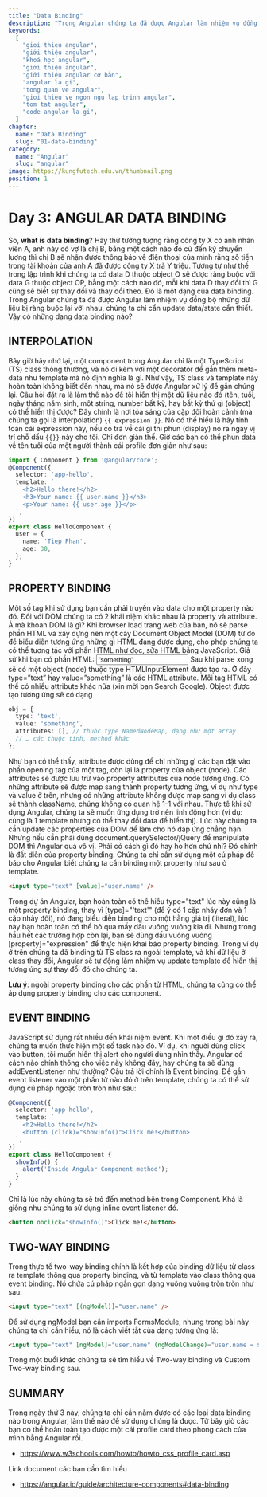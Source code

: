 ```yaml
---
title: "Data Binding"
description: "Trong Angular chúng ta đã được Angular làm nhiệm vụ đồng bộ những dữ liệu bị ràng buộc lại với nhau, chúng ta chỉ cần update data/state cần thiết. Vậy có những dạng data binding nào?"
keywords:
  [
    "gioi thieu angular",
    "giới thiệu angular",
    "khoá học angular",
    "giới thiệu angular",
    "giới thiệu angular cơ bản",
    "angular la gi",
    "tong quan ve angular",
    "gioi thieu ve ngon ngu lap trinh angular",
    "tom tat angular",
    "code angular la gi",
  ]
chapter:
  name: "Data Binding"
  slug: "01-data-binding"
category:
  name: "Angular"
  slug: "angular"
image: https://kungfutech.edu.vn/thumbnail.png
position: 1
---
```

# Day 3: ANGULAR DATA BINDING

So, **what is data binding**? Hãy thử tưởng tượng rằng công ty X có anh nhân viên A, anh này có vợ là chị B, bằng một cách nào đó cứ đến kỳ chuyển lương thì chị B sẽ nhận được thông báo về điện thoại của mình rằng số tiền trong tài khoản của anh A đã được công ty X trả Y triệu. Tương tự như thế trong lập trình khi chúng ta có data D thuộc object O sẽ được ràng buộc với data G thuộc object OP, bằng một cách nào đó, mỗi khi data D thay đổi thì G cũng sẽ biết sự thay đổi và thay đổi theo. Đó là một dạng của data binding.
Trong Angular chúng ta đã được Angular làm nhiệm vụ đồng bộ những dữ liệu bị ràng buộc lại với nhau, chúng ta chỉ cần update data/state cần thiết.
Vậy có những dạng data binding nào?

## INTERPOLATION

Bây giờ hãy nhớ lại, một component trong Angular chỉ là một TypeScript (TS) class thông thường, và nó đi kèm với một decorator để gắn thêm meta-data như template mà nó định nghĩa là gì. Như vậy, TS class và template này hoàn toàn không biết đến nhau, mà nó sẽ được Angular xử lý để gắn chúng lại. Câu hỏi đặt ra là làm thế nào để tôi hiển thị một dữ liệu nào đó (tên, tuổi, ngày tháng năm sinh, một string, number bất kỳ, hay bất kỳ thứ gì (object) có thể hiển thị được? Đây chính là nơi tỏa sáng của cặp đôi hoàn cảnh (mà chúng ta gọi là interpolation) `{{ expression }}`.
Nó có thể hiểu là hãy tính toán cái expression này, nếu có trả về cái gì thì phun (display) nó ra ngay vị trí chỗ dấu `{{}}` này cho tôi.
Chỉ đơn giản thế. Giờ các bạn có thể phun data về tên tuổi của một người thành cái profile đơn giản như sau:

```typescript
import { Component } from '@angular/core';
@Component({
  selector: 'app-hello',
  template: `
    <h2>Hello there!</h2>
    <h3>Your name: {{ user.name }}</h3>
    <p>Your name: {{ user.age }}</p>
  `,
})
export class HelloComponent {
  user = {
    name: 'Tiep Phan',
    age: 30,
  };
}
```

## PROPERTY BINDING

Một số tag khi sử dụng bạn cần phải truyền vào data cho một property nào đó. Đối với DOM chúng ta có 2 khái niệm khác nhau là property và attribute. À mà khoan DOM là gì? Khi browser load trang web của bạn, nó sẽ parse phần HTML và xây dựng nên một cây Document Object Model (DOM) từ đó để biểu diễn tương ứng những gì HTML đang được dựng, cho phép chúng ta có thể tương tác với phần HTML như đọc, sửa HTML bằng JavaScript.
Giả sử khi bạn có phần HTML:
<input type=”text” value=”something”>
Sau khi parse xong sẽ có một object (node) thuộc type HTMLInputElement được tạo ra. Ở đây type=”text” hay value=”something” là các HTML attribute. Mỗi tag HTML có thể có nhiều attribute khác nữa (xin mời bạn Search Google). Object được tạo tương ứng sẽ có dạng

```typescript
obj = {
  type: 'text',
  value: 'something',
  attributes: [], // thuộc type NamedNodeMap, dạng như một array
  // … các thuộc tính, method khác
};
```

Như bạn có thể thấy, attribute được dùng để chỉ những gì các bạn đặt vào phần opening tag của một tag, còn lại là property của object (node).
Các attributes sẽ được lưu trữ vào property attributes của node tương ứng.
Có những attribute sẽ được map sang thành property tương ứng, ví dụ như type và value ở trên, nhưng có những attribute không được map sang ví dụ class sẽ thành className, chúng không có quan hệ 1-1 với nhau.
Thực tế khi sử dụng Angular, chúng ta sẽ muốn ứng dụng trở nên linh động hơn (ví dụ: cùng là 1 template nhưng có thể thay đổi data để hiển thị). Lúc này chúng ta cần update các properties của DOM để làm cho nó đáp ứng chẳng hạn. Nhưng nếu cần phải dùng document.querySelector/jQuery để manipulate DOM thì Angular quá vô vị. Phải có cách gì đó hay ho hơn chứ nhỉ?
Đó chính là đất diễn của property binding. Chúng ta chỉ cần sử dụng một cú pháp để báo cho Angular biết chúng ta cần binding một property như sau ở template.

```html
<input type="text" [value]="user.name" />
```

Trong dự án Angular, bạn hoàn toàn có thể hiểu type="text" lúc này cũng là một property binding, thay vì [type]="'text'" (để ý có 1 cặp nháy đơn và 1 cặp nhảy đôi), nó đang biểu diễn binding cho một hằng giá trị (literal), lúc này bạn hoàn toàn có thể bỏ qua mấy dấu vuông vuông kia đi. Nhưng trong hầu hết các trường hợp còn lại, bạn sẽ dùng dấu vuông vuông [property]="expression" để thực hiện khai báo property binding.
Trong ví dụ ở trên chúng ta đã binding từ TS class ra ngoài template, và khi dữ liệu ở class thay đổi, Angular sẽ tự động làm nhiệm vụ update template để hiển thị tương ứng sự thay đổi đó cho chúng ta.

**Lưu ý**: ngoài property binding cho các phần tử HTML, chúng ta cũng có thể áp dụng property binding cho các component.

## EVENT BINDING

JavaScript sử dụng rất nhiều đến khái niệm event. Khi một điều gì đó xảy ra, chúng ta muốn thực hiện một số task nào đó. Ví dụ, khi người dùng click vào button, tôi muốn hiển thị alert cho người dùng nhìn thấy.
Angular có cách nào chính thống cho việc này không đây, hay chúng ta sẽ dùng addEventListener như thường?
Câu trả lời chính là Event binding. Để gắn event listener vào một phần tử nào đó ở trên template, chúng ta có thể sử dụng cú pháp ngoặc tròn tròn như sau:

```typescript
@Component({
  selector: 'app-hello',
  template: `
    <h2>Hello there!</h2>
    <button (click)="showInfo()">Click me!</button>
  `,
})
export class HelloComponent {
  showInfo() {
    alert('Inside Angular Component method');
  }
}
```

Chỉ là lúc này chúng ta sẽ trỏ đến method bên trong Component.
Khá là giống như chúng ta sử dụng inline event listener đó.

```html
<button onclick="showInfo()">Click me!</button>
```

## TWO-WAY BINDING

Trong thực tế two-way binding chính là kết hợp của binding dữ liệu từ class ra template thông qua property binding, và từ template vào class thông qua event binding.
Nó chứa cú pháp ngắn gọn dạng vuông vuông tròn tròn như sau:

```html
<input type="text" [(ngModel)]="user.name" />
```

Để sử dụng ngModel bạn cần imports FormsModule, nhưng trong bài này chúng ta chỉ cần hiểu, nó là cách viết tắt của dạng tương ứng là:

```html
<input type="text" [ngModel]="user.name" (ngModelChange)="user.name = $event" />
```

Trong một buổi khác chúng ta sẽ tìm hiểu về Two-way binding và Custom Two-way binding sau.

## SUMMARY

Trong ngày thứ 3 này, chúng ta chỉ cần nắm được có các loại data binding nào trong Angular, làm thế nào để sử dụng chúng là được.
Từ bây giờ các bạn có thể hoàn toàn tạo được một cái profile card theo phong cách của mình bằng Angular rồi.

- https://www.w3schools.com/howto/howto_css_profile_card.asp

Link document các bạn cần tìm hiểu 

- https://angular.io/guide/architecture-components#data-binding